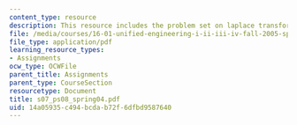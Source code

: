 ```yaml
---
content_type: resource
description: This resource includes the problem set on laplace transform.
file: /media/courses/16-01-unified-engineering-i-ii-iii-iv-fall-2005-spring-2006/14a05935c494bcdab72f6dfbd9587640_s07_ps08_spring04.pdf
file_type: application/pdf
learning_resource_types:
- Assignments
ocw_type: OCWFile
parent_title: Assignments
parent_type: CourseSection
resourcetype: Document
title: s07_ps08_spring04.pdf
uid: 14a05935-c494-bcda-b72f-6dfbd9587640
---
```

